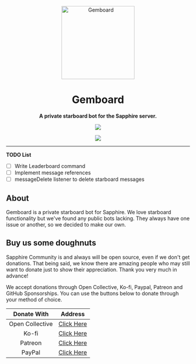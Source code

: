 <div align="center">

<img height="200" src="https://cdn.skyra.pw/gh-assets/sapphire-banner.png" alt="Gemboard"/>

# Gemboard

**A private starboard bot for the Sapphire server.**

<a href="https://github.com/sapphiredev/gemboard/blob/main/LICENSE" alt="License"><img src="https://img.shields.io/github/license/sapphiredev/gemboard"/></a>

<a href="https://discord.gg/sapphiredev" alt="Support Server"><img src="https://discord.com/api/guilds/737141877803057244/embed.png?style=banner2"/></a>

</div>

---

**TODO List**
- [ ] Write Leaderboard command
- [ ] Implement message references
- [ ] messageDelete listener to delete starboard messages

## About

Gemboard is a private starboard bot for Sapphire. We love starboard functionality but we've found any public bots lacking. They always have one issue or another, so we decided to make our own.

## Buy us some doughnuts

Sapphire Community is and always will be open source, even if we don't get donations. That being said, we know there are amazing people who may still want to donate just to show their appreciation. Thank you very much in advance!

We accept donations through Open Collective, Ko-fi, Paypal, Patreon and GitHub Sponsorships. You can use the buttons below to donate through your method of choice.

|   Donate With   |                       Address                       |
| :-------------: | :-------------------------------------------------: |
| Open Collective | [Click Here](https://sapphirejs.dev/opencollective) |
|      Ko-fi      |      [Click Here](https://sapphirejs.dev/kofi)      |
|     Patreon     |    [Click Here](https://sapphirejs.dev/patreon)     |
|     PayPal      |     [Click Here](https://sapphirejs.dev/paypal)     |
